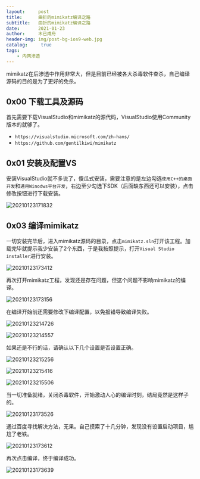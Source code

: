 ```yaml
---
layout:     post
title:      曲折的mimikatz编译之路
subtitle:   曲折的mimikatz编译之路
date:       2021-01-23
author:     木已成舟
header-img: img/post-bg-ios9-web.jpg
catalog: 	 true
tags:
    - 内网渗透
---
```


mimikatz在后渗透中作用非常大，但是目前已经被各大杀毒软件查杀，自己编译源码的目的是为了更好的免杀。

## 0x00 下载工具及源码

首先需要下载VisualStudio和mimikatz的源代码，VisualStudio使用Community版本的就够了。

- `https://visualstudio.microsoft.com/zh-hans/`
- `https://github.com/gentilkiwi/mimikatz`

## 0x01 安装及配置VS

安装VisualStudio就不多说了，傻瓜式安装，需要注意的是左边勾选`使用C++的桌面开发`和`通用Winodws平台开发`，右边至少勾选下SDK（后面缺东西还可以安装），点击修改按钮进行下载安装。

![20210123171832](../../../../img/20210123172819.png)

## 0x03 编译mimikatz

一切安装完毕后，进入mimikatz源码的目录，点击`mimikatz.sln`打开该工程。加载完毕就提示我少安装了2个东西，于是我按照提示，打开`Visual Studio installer`进行安装。

![20210123173412](../../../../img/20210123173412.png)

再次打开mimikatz工程，发现还是存在问题，但这个问题不影响mimikatz的编译。

![20210123173156](../../../../img/20210123173156.png)

在编译开始前还需要修改下编译配置，以免报错导致编译失败。

![20210123214726](../../../../img/20210123214942.png)

![20210123214557](../../../../img/20210123214557.png)

如果还是不行的话，请确认以下几个设置是否设置正确。

![20210123215256](../../../../img/20210123215256.png)

![20210123215416](../../../../img/20210123215416.png)

![20210123215506](../../../../img/20210123215506.png)



当一切准备就绪，关闭杀毒软件，开始激动人心的编译时刻，结局竟然是这样子的。

![20210123173526](../../../../img/20210123173526.png)

通过百度寻找解决方法，无果。自己摸索了十几分钟，发现没有设置启动项目，尴尬了老铁。

![20210123173612](../../../../img/20210123173612.png)

再次点击编译，终于编译成功。

![20210123173639](../../../../img/20210123173639.png)

